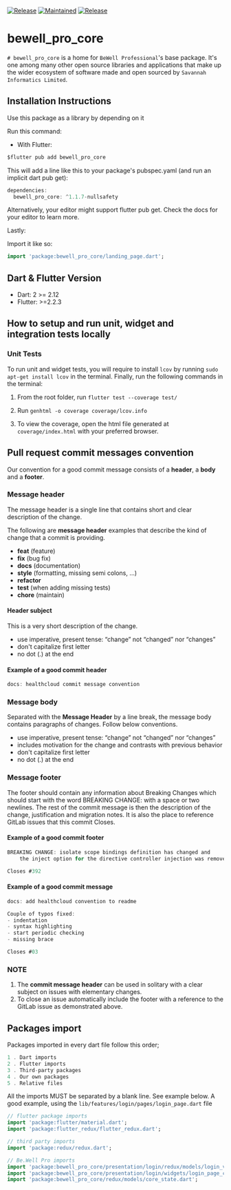 [![Release](https://img.shields.io/badge/Version-^1.1.7-success.svg?style=for-the-badge)](https://shields.io/)
[![Maintained](https://img.shields.io/badge/Maintained-Actively-informational.svg?style=for-the-badge)](https://shields.io/)
[![Release](https://img.shields.io/badge/Coverage-100-success.svg?style=for-the-badge)](https://shields.io/)

# bewell_pro_core

`# bewell_pro_core` is a home for `BeWell Professional`'s base package. It's one among many other open source libraries and applications that make up the wider ecosystem of software made and open sourced by `Savannah Informatics Limited`.

## Installation Instructions

Use this package as a library by depending on it

Run this command:

- With Flutter:

```dart
$flutter pub add bewell_pro_core
```

This will add a line like this to your package's pubspec.yaml (and run an implicit dart pub get):

```dart
dependencies:
  bewell_pro_core: ^1.1.7-nullsafety
```

Alternatively, your editor might support flutter pub get. Check the docs for your editor to learn more.

Lastly:

Import it like so:

```dart
import 'package:bewell_pro_core/landing_page.dart';
```

## Dart & Flutter Version

- Dart: 2 >= 2.12
- Flutter: >=2.2.3

## How to setup and run unit, widget and integration tests locally

### Unit Tests

To run unit and widget tests, you will require to install `lcov` by running `sudo apt-get install lcov` in the terminal. Finally, run the following commands in the terminal:

1. From the root folder, run `flutter test --coverage test/`

2. Run `genhtml -o coverage coverage/lcov.info`

3. To view the coverage, open the html file generated at `coverage/index.html` with your preferred browser.

## Pull request commit messages convention

Our convention for a good commit message consists of a **header**, a **body** and a **footer**.

### Message header

The message header is a single line that contains short and clear description of the change.

The following are **message header** examples that describe the kind of change that a commit is providing.

- **feat** (feature)
- **fix** (bug fix)
- **docs** (documentation)
- **style** (formatting, missing semi colons, …)
- **refactor**
- **test** (when adding missing tests)
- **chore** (maintain)

#### Header subject

This is a very short description of the change.

- use imperative, present tense: “change” not “changed” nor “changes”
- don't capitalize first letter
- no dot (.) at the end

#### Example of a good commit header

```dart
docs: healthcloud commit message convention
```

### Message body

Separated with the **Message Header** by a line break, the message body contains paragraphs of changes. Follow below conventions.

- use imperative, present tense: “change” not “changed” nor “changes”
- includes motivation for the change and contrasts with previous behavior
- don't capitalize first letter
- no dot (.) at the end

### Message footer

The footer should contain any information about Breaking Changes which should start with the word BREAKING CHANGE: with a space or two newlines. The rest of the commit message is then the description of the change, justification and migration notes. It is also the place to reference GitLab issues that this commit Closes.

#### Example of a good commit footer

```dart
BREAKING CHANGE: isolate scope bindings definition has changed and
    the inject option for the directive controller injection was removed.

Closes #392
```

#### Example of a good commit message

```dart
docs: add healthcloud convention to readme

Couple of typos fixed:
- indentation
- syntax highlighting
- start periodic checking
- missing brace

Closes #03
```

### NOTE

1. The **commit message header** can be used in solitary with a clear subject on issues with elementary changes.
2. To close an issue automatically include the footer with a reference to the GitLab issue as demonstrated above.

## Packages import

Packages imported in every dart file follow this order;

```dart
1 . Dart imports
2 . Flutter imports
3 . Third-party packages
4 . Our own packages
5 . Relative files
```

All the imports MUST be separated by a blank line. See example below. A good example, using the `lib/features/login/pages/login_page.dart` file

```dart
// flutter package imports
import 'package:flutter/material.dart';
import 'package:flutter_redux/flutter_redux.dart';

// third party imports
import 'package:redux/redux.dart';

// Be.Well Pro imports
import 'package:bewell_pro_core/presentation/login/redux/models/login_viewmodel.dart';
import 'package:bewell_pro_core/presentation/login/widgets/login_page_content.dart';
import 'package:bewell_pro_core/redux/models/core_state.dart';
```
